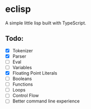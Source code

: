 # eclisp

A simple little lisp built with TypeScript.

## Todo:

-   [x] Tokenizer
-   [x] Parser
-   [ ] Eval
-   [ ] Variables
-   [x] Floating Point Literals
-   [ ] Booleans
-   [ ] Functions
-   [ ] Loops
-   [ ] Control Flow
-   [ ] Better command line experience
